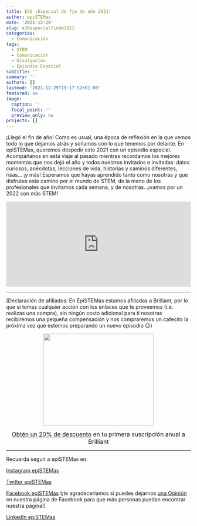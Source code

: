 ```yaml
---
title: E36 ¡Especial de fin de año 2021!
author: epiSTEMas
date: '2021-12-29'
slug: e36especialfinde2021
categories:
  - Comunicación
tags:
  - STEM
  - Comunicación
  - Divulgación
  - Episodio Especial
subtitle: ''
summary: ''
authors: []
lastmod: '2021-12-29T19:17:52+01:00'
featured: no
image:
  caption: ''
  focal_point: ''
  preview_only: no
projects: []
---
```


¡Llegó el fin de año! Como es usual, una época de reflexión en la que vemos todo lo que dejamos atrás y soñamos con lo que tenemos por delante. En epiSTEMas, queremos despedir este 2021 con un episodio especial. Acompáñanos en esta viaje al pasado mientras recordamos los mejores momentos que nos dejó el año y todos nuestros invitados e invitadas: datos curiosos, anécdotas, lecciones de vida, historias y caminos diferentes, risas... ¡y más! Esperamos que hayas aprendido tanto como nosotras y que disfrutes este camino por el mundo de STEM, de la mano de los profesionales que invitamos cada semana, y de nosotras...¡vamos por un 2022 con más STEM!

<iframe src="https://open.spotify.com/embed/episode/69B0DJvh0NJM6TXdNTEI3e?utm_source=generator&theme=0" width="100%" height="232" frameBorder="0" allowfullscreen="" allow="autoplay; clipboard-write; encrypted-media; fullscreen; picture-in-picture"></iframe>

- - - - -

(Declaración de afiliados: En EpiSTEMas estamos afiliadas a Brilliant, por lo que si tomas cualquier acción con los enlaces que te proveemos (i.e. realizas una compra), sin ningún costo adicional para tí nosotras recibiremos una pequeña compensación y nos compraremos un cafecito la próxima vez que estemos preparando un nuevo episodio 😉)

<center>
<a href="https://brilliant.sjv.io/c/2994553/1003364/12858?subId1=epiSTEMas&u=http%3A%2F%2Fbrilliant.org%2Fimpactnetwork%2F%3Firclickid%3D%7Bclickid%7D%26utm_medium%3Daffiliates%26utm_campaign%3D%7Birpid%7D%26utm_source%3D%7Bmp_value1%7D%26utm_content%3D%7Btimestamp%7D_%7Biradtype%7D_%7Biradname%7D%26utm_term%3D%7Bmp_value2%7D" target="_top" id="1003364"><img src="//a.impactradius-go.com/display-ad/12858-1003364" border="0" alt="" width="300" height="250"/></a><img height="0" width="0" src="https://imp.pxf.io/i/2994553/1003364/12858?subId1=epiSTEMas" style="position:absolute;visibility:hidden;" border="1" />


<font size="3"> [Obtén un 20% de descuento](https://brilliant.sjv.io/c/2994553/1003358/12858?subId1=EpiSTEMas&u=http%3A%2F%2Fbrilliant.org%2Fimpactnetwork%2F) en tu primera suscripción anual a Brilliant </font> 
</center>


- - - - -

Recuerda seguir a epiSTEMas en:

[Instagram epiSTEMas](https://www.instagram.com/epistemas/)  

[Twitter epiSTEMas](https://twitter.com/epiSTEMas_Pod)

[Facebook epiSTEMas](https://www.facebook.com/epiSTEMasPod) (¡te agradeceríamos si puedes dejarnos [una Opinión](https://www.facebook.com/epiSTEMasPod/reviews/) en nuestra página de Facebook para que más personas puedan encontrar nuestra página!)

[LinkedIn epiSTEMas](https://www.linkedin.com/company/epistemas-podcast/)

